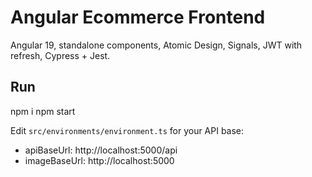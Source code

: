 ﻿# Angular Ecommerce Frontend

Angular 19, standalone components, Atomic Design, Signals, JWT with refresh, Cypress + Jest.

## Run
npm i
npm start

Edit `src/environments/environment.ts` for your API base:
- apiBaseUrl: http://localhost:5000/api
- imageBaseUrl: http://localhost:5000
